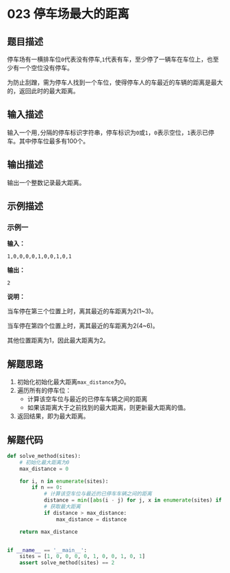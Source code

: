 # 023 停车场最大的距离

## 题目描述

停车场有一横排车位`0`代表没有停车,`1`代表有车，至少停了一辆车在车位上，也至少有一个空位没有停车。

为防止刮蹭，需为停车人找到一个车位，使得停车人的车最近的车辆的距离是最大的，返回此时的最大距离。

## 输入描述

输入一个用`,`分隔的停车标识字符串，停车标识为`0`或`1`，`0`表示空位，`1`表示已停车。其中停车位最多有100个。

## 输出描述

输出一个整数记录最大距离。

## 示例描述

### 示例一

**输入：**

```text
1,0,0,0,0,1,0,0,1,0,1
```

**输出：**

```text
2
```

**说明：**

当车停在第三个位置上时，离其最近的车距离为2(1\~3)。

当车停在第四个位置上时，离其最近的车距离为2(4\~6)。

其他位置距离为1，因此最大距离为2。

## 解题思路

1. 初始化初始化最大距离`max_distance`为0。
2. 遍历所有的停车位：
   - 计算该空车位与最近的已停车车辆之间的距离
   - 如果该距离大于之前找到的最大距离，则更新最大距离的值。
3. 返回结果，即为最大距离。

## 解题代码

```Python
def solve_method(sites):
    # 初始化最大距离为0
    max_distance = 0

    for i, n in enumerate(sites):
        if n == 0:
            # 计算该空车位与最近的已停车车辆之间的距离
            distance = min([abs(i - j) for j, x in enumerate(sites) if x == 1])
            # 获取最大距离
            if distance > max_distance:
                max_distance = distance

    return max_distance


if __name__ == '__main__':
    sites = [1, 0, 0, 0, 0, 1, 0, 0, 1, 0, 1]
    assert solve_method(sites) == 2
```


